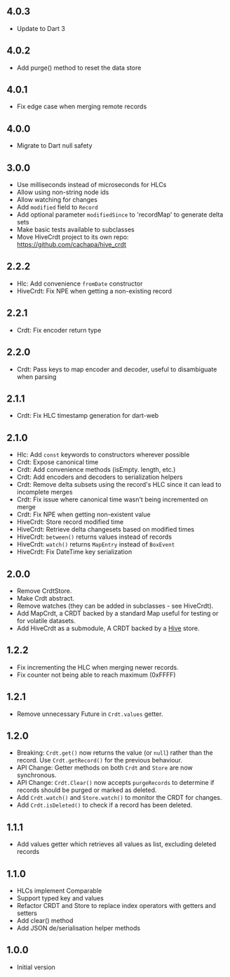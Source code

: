 ## 4.0.3
- Update to Dart 3

## 4.0.2
- Add purge() method to reset the data store

## 4.0.1
- Fix edge case when merging remote records

## 4.0.0
- Migrate to Dart null safety

## 3.0.0
- Use milliseconds instead of microseconds for HLCs
- Allow using non-string node ids
- Allow watching for changes
- Add `modified` field to `Record`
- Add optional parameter `modifiedSince` to 'recordMap' to generate delta sets
- Make basic tests available to subclasses
- Move HiveCrdt project to its own repo: https://github.com/cachapa/hive_crdt

## 2.2.2
- Hlc: Add convenience `fromDate` constructor
- HiveCrdt: Fix NPE when getting a non-existing record

## 2.2.1
- Crdt: Fix encoder return type

## 2.2.0
- Crdt: Pass keys to map encoder and decoder, useful to disambiguate when parsing

## 2.1.1
- Crdt: Fix HLC timestamp generation for dart-web

## 2.1.0
- Hlc: Add `const` keywords to constructors wherever possible
- Crdt: Expose canonical time
- Crdt: Add convenience methods (isEmpty. length, etc.)
- Crdt: Add encoders and decoders to serialization helpers
- Crdt: Remove delta subsets using the record's HLC since it can lead to incomplete merges
- Crdt: Fix issue where canonical time wasn't being incremented on merge
- Crdt: Fix NPE when getting non-existent value
- HiveCrdt: Store record modified time
- HiveCrdt: Retrieve delta changesets based on modified times
- HiveCrdt: `between()` returns values instead of records
- HiveCrdt: `watch()` returns `MapEntry` instead of `BoxEvent`
- HiveCrdt: Fix DateTime key serialization

## 2.0.0
- Remove CrdtStore.
- Make Crdt abstract.
- Remove watches (they can be added in subclasses - see HiveCrdt).
- Add MapCrdt, a CRDT backed by a standard Map useful for testing or for volatile datasets.
- Add HiveCrdt as a submodule, A CRDT backed by a [Hive](https://pub.dev/packages/hive) store.

## 1.2.2
- Fix incrementing the HLC when merging newer records.
- Fix counter not being able to reach maximum (0xFFFF)

## 1.2.1
- Remove unnecessary Future in `Crdt.values` getter.

## 1.2.0
- Breaking: `Crdt.get()` now returns the value (or `null`) rather than the record. Use `Crdt.getRecord()` for the previous behaviour.
- API Change: Getter methods on both `Crdt` and `Store` are now synchronous.
- API Change: `Crdt.Clear()` now accepts `purgeRecords` to determine if records should be purged or marked as deleted.
- Add `Crdt.watch()` and `Store.watch()` to monitor the CRDT for changes.
- Add `Crdt.isDeleted()` to check if a record has been deleted.

## 1.1.1
- Add values getter which retrieves all values as list, excluding deleted records

## 1.1.0
- HLCs implement Comparable
- Support typed key and values
- Refactor CRDT and Store to replace index operators with getters and setters
- Add clear() method
- Add JSON de/serialisation helper methods

## 1.0.0
- Initial version
